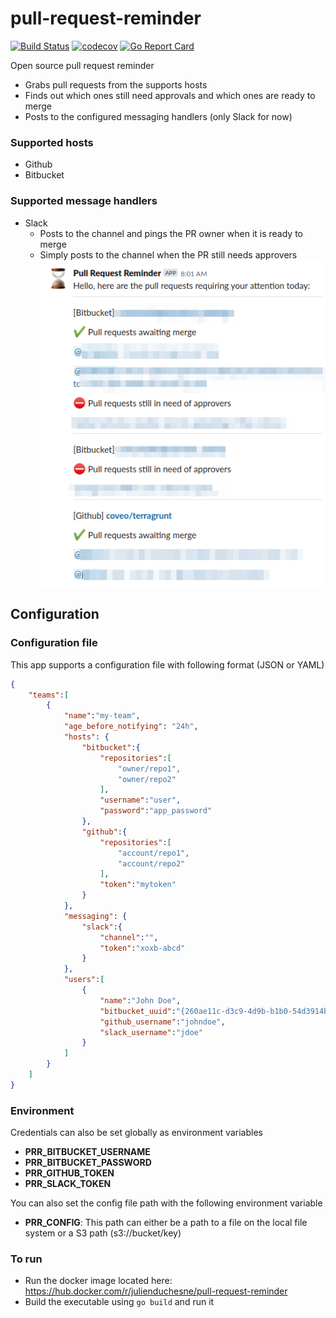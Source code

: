 # pull-request-reminder
[![Build Status](https://travis-ci.org/julienduchesne/pull-request-reminder.svg?branch=master)](https://travis-ci.org/julienduchesne/pull-request-reminder)
[![codecov](https://codecov.io/gh/julienduchesne/pull-request-reminder/branch/master/graph/badge.svg)](https://codecov.io/gh/julienduchesne/pull-request-reminder)
[![Go Report Card](https://goreportcard.com/badge/github.com/julienduchesne/pull-request-reminder)](https://goreportcard.com/report/github.com/julienduchesne/pull-request-reminder)

Open source pull request reminder
* Grabs pull requests from the supports hosts
* Finds out which ones still need approvals and which ones are ready to merge 
* Posts to the configured messaging handlers (only Slack for now)

### Supported hosts
* Github
* Bitbucket

### Supported message handlers
* Slack
    * Posts to the channel and pings the PR owner when it is ready to merge  
    * Simply posts to the channel when the PR still needs approvers  
![Slack](https://github.com/julienduchesne/pull-request-reminder/raw/master/slack.png)

## Configuration

### Configuration file
This app supports a configuration file with following format (JSON or YAML)
```json
{
    "teams":[
        {
            "name":"my-team",
            "age_before_notifying": "24h",
            "hosts": {
                "bitbucket":{
                    "repositories":[
                        "owner/repo1",
                        "owner/repo2"
                    ],
                    "username":"user",
                    "password":"app_password"
                },
                "github":{
                    "repositories":[
                        "account/repo1",
                        "account/repo2"
                    ],
                    "token":"mytoken"
                }
            },
            "messaging": {
                "slack":{
                    "channel":"",
                    "token":"xoxb-abcd"
                }
            },
            "users":[
                {
                    "name":"John Doe",
                    "bitbucket_uuid":"{260ae11c-d3c9-4d9b-b1b0-54d3914b6c24}",
                    "github_username":"johndoe",
                    "slack_username":"jdoe"
                }
            ]
        }
    ]
}
```


### Environment
Credentials can also be set globally as environment variables
- **PRR_BITBUCKET_USERNAME**
- **PRR_BITBUCKET_PASSWORD**
- **PRR_GITHUB_TOKEN**
- **PRR_SLACK_TOKEN**

You can also set the config file path with the following environment variable
- **PRR_CONFIG**: This path can either be a path to a file on the local file system or a S3 path (s3://bucket/key)

### To run
* Run the docker image located here: https://hub.docker.com/r/julienduchesne/pull-request-reminder
* Build the executable using `go build` and run it